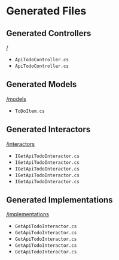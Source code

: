# Generated Files

## Generated Controllers
[/](/)
- `ApiTodoController.cs`
- `ApiTodoController.cs`

## Generated Models
[/models](/models)
- `ToDoItem.cs`

## Generated Interactors
[/interactors](/interactors)
- `IGetApiTodoInteractor.cs`
- `IGetApiTodoInteractor.cs`
- `IGetApiTodoInteractor.cs`
- `IGetApiTodoInteractor.cs`
- `IGetApiTodoInteractor.cs`

## Generated Implementations
[/implementations](/implementations)
- `GetApiTodoInteractor.cs`
- `GetApiTodoInteractor.cs`
- `GetApiTodoInteractor.cs`
- `GetApiTodoInteractor.cs`
- `GetApiTodoInteractor.cs`


